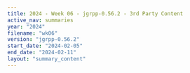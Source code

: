```yaml
---
title: 2024 - Week 06 - jgrpp-0.56.2 - 3rd Party Content
active_nav: summaries
year: "2024"
filename: "wk06"
version: "jgrpp-0.56.2"
start_date: "2024-02-05"
end_date: "2024-02-11"
layout: "summary_content"
---
```

